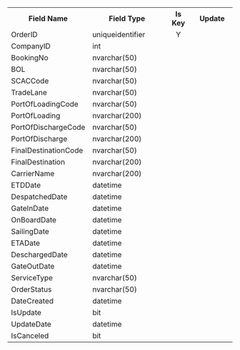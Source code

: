 <table>
  <tr>
    <th text-align="center" width="150px">Field Name</th>
    <th text-align="center" width="300">Field Type</th>
    <th text-align="center" width="100">Is Key</th>
    <th text-align="center" width="150">Update</th>
  </tr>  
  <tr>
    <td align="left">OrderID</td>
    <td align="left">uniqueidentifier</td>
    <td align="center">Y</td>
    <td align="center"></td>
  </tr>
  <tr>
    <td text-align="left">CompanyID</td>
    <td text-align="left">int</td>
    <td text-align="center"></td>
    <td text-align="center"></td>
  </tr>
  <tr>
    <td text-align="left">BookingNo</td>
    <td text-align="left">nvarchar(50)</td>
    <td text-align="center"></td>
    <td text-align="center"></td>
  </tr>
  <tr>
    <td text-align="left">BOL</td>
    <td text-align="left">nvarchar(50)</td>
    <td text-align="center"></td>
    <td text-align="center"></td>
  </tr>
  <tr>
    <td text-align="left">SCACCode</td>
    <td text-align="left">nvarchar(50)</td>
    <td text-align="center"></td>
    <td text-align="center"></td>
  </tr>
  <tr>
    <td text-align="left">TradeLane</td>
    <td text-align="left">nvarchar(50)</td>
    <td text-align="center"></td>
    <td text-align="center"></td>
  </tr>
  <tr>
    <td text-align="left">PortOfLoadingCode</td>
    <td text-align="left">nvarchar(50)</td>
    <td text-align="center"></td>
    <td text-align="center"></td>
  </tr>
  <tr>
    <td text-align="left">PortOfLoading</td>
    <td text-align="left">nvarchar(200)</td>
    <td text-align="center"></td>
    <td text-align="center"></td>
  </tr>
  <tr>
    <td text-align="left">PortOfDischargeCode</td>
    <td text-align="left">nvarchar(50)</td>
    <td text-align="center"></td>
    <td text-align="center"></td>
  </tr>
  <tr>
    <td text-align="left">PortOfDischarge</td>
    <td text-align="left">nvarchar(200)</td>
    <td text-align="center"></td>
    <td text-align="center"></td>
  </tr>  
  <tr>
    <td text-align="left">FinalDestinationCode</td>
    <td text-align="left">nvarchar(50)</td>
    <td text-align="center"></td>
    <td text-align="center"></td>
  </tr>
  <tr>
    <td text-align="left">FinalDestination</td>
    <td text-align="left">nvarchar(200)</td>
    <td text-align="center"></td>
    <td text-align="center"></td>
  </tr>
  <tr>
    <td text-align="left">CarrierName</td>
    <td text-align="left">nvarchar(200)</td>
    <td text-align="center"></td>
    <td text-align="center"></td>
  </tr>
  <tr>
    <td text-align="left">ETDDate</td>
    <td text-align="left">datetime</td>
    <td text-align="center"></td>
    <td text-align="center"></td>
  </tr>
  <tr>
    <td text-align="left">DespatchedDate</td>
    <td text-align="left">datetime</td>
    <td text-align="center"></td>
    <td text-align="center"></td>
  </tr>
  <tr>
    <td text-align="left">GateInDate</td>
    <td text-align="left">datetime</td>
    <td text-align="center"></td>
    <td text-align="center"></td>
  </tr>
  <tr>
    <td text-align="left">OnBoardDate</td>
    <td text-align="left">datetime</td>
    <td text-align="center"></td>
    <td text-align="center"></td>
  </tr>
  <tr>
    <td text-align="left">SailingDate</td>
    <td text-align="left">datetime</td>
    <td text-align="center"></td>
    <td text-align="center"></td>
  </tr>
  <tr>
    <td text-align="left">ETADate</td>
    <td text-align="left">datetime</td>
    <td text-align="center"></td>
    <td text-align="center"></td>
  </tr>
  <tr>
    <td text-align="left">DeschargedDate</td>
    <td text-align="left">datetime</td>
    <td text-align="center"></td>
    <td text-align="center"></td>
  </tr>
  <tr>
    <td text-align="left">GateOutDate</td>
    <td text-align="left">datetime</td>
    <td text-align="center"></td>
    <td text-align="center"></td>
  </tr>
  <tr>
    <td text-align="left">ServiceType</td>
    <td text-align="left">nvarchar(50)</td>
    <td text-align="center"></td>
    <td text-align="center"></td>
  </tr>
  <tr>
    <td text-align="left">OrderStatus</td>
    <td text-align="left">nvarchar(50)</td>
    <td text-align="center"></td>
    <td text-align="center"></td>
  </tr>
  <tr>
    <td text-align="left">DateCreated</td>
    <td text-align="left">datetime</td>
    <td text-align="center"></td>
    <td text-align="center"></td>
  </tr>
  <tr>
    <td text-align="left">IsUpdate</td>
    <td text-align="left">bit</td>
    <td text-align="center"></td>
    <td text-align="center"></td>
  </tr>
  <tr>
    <td text-align="left">UpdateDate</td>
    <td text-align="left">datetime</td>
    <td text-align="center"></td>
    <td text-align="center"></td>
  </tr>
  <tr>
    <td text-align="left">IsCanceled</td>
    <td text-align="left">bit</td>
    <td text-align="center"></td>
    <td text-align="center"></td>
  </tr>
</tbale>
